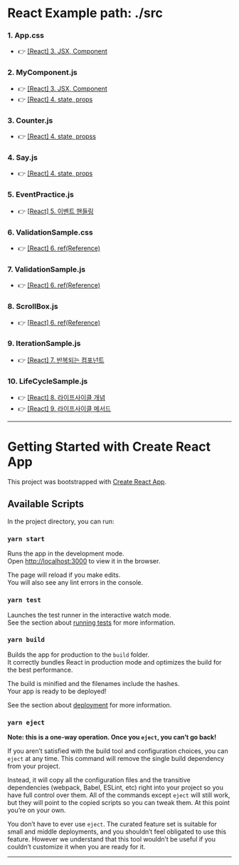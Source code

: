 # React Example path: ./src
### 1. App.css 
* 👉  [[React] 3. JSX, Component](https://velog.io/@daekyeong/React-3.-JSX-%EA%B8%B0%EB%B3%B8-%EB%AC%B8%EB%B2%95) 

### 2. MyComponent.js
* 👉  [[React] 3. JSX, Component](https://velog.io/@daekyeong/React-3.-JSX-%EA%B8%B0%EB%B3%B8-%EB%AC%B8%EB%B2%95)
* 👉 [[React] 4. state, props](https://velog.io/@daekyeong/React-4.-state-props)

### 3. Counter.js
* 👉 [[React] 4. state, propss](https://velog.io/@daekyeong/React-4.-state-props)

### 4. Say.js
* 👉 [[React] 4. state, props](https://velog.io/@daekyeong/React-4.-state-props)
 
### 5. EventPractice.js
* 👉 [[React] 5. 이벤트 핸들링](https://velog.io/@daekyeong/React-5.-%EC%9D%B4%EB%B2%A4%ED%8A%B8-%ED%95%B8%EB%93%A4%EB%A7%81)

### 6. ValidationSample.css
* 👉 [[React] 6. ref(Reference)](https://velog.io/@daekyeong/React-6.-refReference)

### 7. ValidationSample.js
* 👉 [[React] 6. ref(Reference)](https://velog.io/@daekyeong/React-6.-refReference)

### 8. ScrollBox.js
* 👉 [[React] 6. ref(Reference)](https://velog.io/@daekyeong/React-6.-refReference)

### 9. IterationSample.js
* 👉 [[React] 7. 반복되는 컴포넌트](https://velog.io/@daekyeong/React-7.-%EB%B0%98%EB%B3%B5%EB%90%98%EB%8A%94-%EC%BB%B4%ED%8F%AC%EB%84%8C%ED%8A%B8)

### 10. LifeCycleSample.js
* 👉 [[React] 8. 라이프사이클 개념](https://velog.io/@daekyeong/React-8.-%EB%9D%BC%EC%9D%B4%ED%94%84%EC%82%AC%EC%9D%B4%ED%81%B4-%EA%B0%9C%EB%85%90)
* 👉 [[React] 9. 라이프사이클 메서드](https://velog.io/@daekyeong/React-9.-%EB%9D%BC%EC%9D%B4%ED%94%84%EC%82%AC%EC%9D%B4%ED%81%B4-%EB%A9%94%EC%84%9C%EB%93%9C)

---

# Getting Started with Create React App

This project was bootstrapped with [Create React App](https://github.com/facebook/create-react-app).

## Available Scripts

In the project directory, you can run:

### `yarn start`

Runs the app in the development mode.\
Open [http://localhost:3000](http://localhost:3000) to view it in the browser.

The page will reload if you make edits.\
You will also see any lint errors in the console.

### `yarn test`

Launches the test runner in the interactive watch mode.\
See the section about [running tests](https://facebook.github.io/create-react-app/docs/running-tests) for more information.

### `yarn build`

Builds the app for production to the `build` folder.\
It correctly bundles React in production mode and optimizes the build for the best performance.

The build is minified and the filenames include the hashes.\
Your app is ready to be deployed!

See the section about [deployment](https://facebook.github.io/create-react-app/docs/deployment) for more information.

### `yarn eject`

**Note: this is a one-way operation. Once you `eject`, you can’t go back!**

If you aren’t satisfied with the build tool and configuration choices, you can `eject` at any time. This command will remove the single build dependency from your project.

Instead, it will copy all the configuration files and the transitive dependencies (webpack, Babel, ESLint, etc) right into your project so you have full control over them. All of the commands except `eject` will still work, but they will point to the copied scripts so you can tweak them. At this point you’re on your own.

You don’t have to ever use `eject`. The curated feature set is suitable for small and middle deployments, and you shouldn’t feel obligated to use this feature. However we understand that this tool wouldn’t be useful if you couldn’t customize it when you are ready for it.

---
